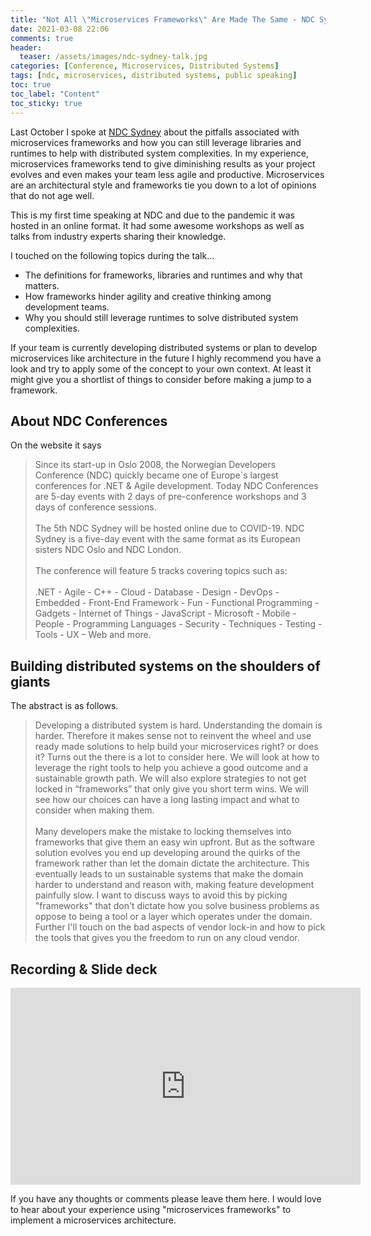 ```yaml
---
title: "Not All \"Microservices Frameworks\" Are Made The Same - NDC Sydney 2020"
date: 2021-03-08 22:06
comments: true
header:
  teaser: /assets/images/ndc-sydney-talk.jpg
categories: [Conference, Microservices, Distributed Systems]
tags: [ndc, microservices, distributed systems, public speaking]
toc: true
toc_label: "Content"
toc_sticky: true
---
```

Last October I spoke at [NDC Sydney](https://ndcsydney.com/) about the pitfalls associated with microservices frameworks and how you can still leverage libraries and runtimes to help with distributed system complexities. In my experience, microservices frameworks tend to give diminishing results as your project evolves and even makes your team less agile and productive. Microservices are an architectural style and frameworks tie you down to a lot of opinions that do not age well.

This is my first time speaking at NDC and due to the pandemic it was hosted in an online format. It had some awesome workshops as well as talks from industry experts sharing their knowledge.

I touched on the following topics during the talk...
  - The definitions for frameworks, libraries and runtimes and why that matters.
  - How frameworks hinder agility and creative thinking among development teams.
  - Why you should still leverage runtimes to solve distributed system complexities.

If your team is currently developing distributed systems or plan to develop microservices like architecture in the future I highly recommend you have a look and try to apply some of the concept to your own context. At least it might give you a shortlist of things to consider before making a jump to a framework. 

## About NDC Conferences

On the website it says

> Since its start-up in Oslo 2008, the Norwegian Developers Conference (NDC) quickly became one of Europe`s largest conferences for .NET & Agile development. Today NDC Conferences are 5-day events with 2 days of pre-conference workshops and 3 days of conference sessions. <br /><br /> The 5th NDC Sydney will be hosted online due to COVID-19. NDC Sydney is a five-day event with the same format as its European sisters NDC Oslo and NDC London. <br /><br /> The conference will feature 5 tracks covering topics such as:<br /><br />    .NET - Agile - C++ - Cloud - Database - Design - DevOps - Embedded - Front-End Framework - Fun - Functional Programming - Gadgets - Internet of Things - JavaScript - Microsoft - Mobile - People - Programming Languages - Security - Techniques - Testing - Tools - UX – Web and more.

## Building distributed systems on the shoulders of giants

The abstract is as follows.

> Developing a distributed system is hard. Understanding the domain is harder. Therefore it makes sense not to reinvent the wheel and use ready made solutions to help build your microservices right? or does it? Turns out the there is a lot to consider here. We will look at how to leverage the right tools to help you achieve a good outcome and a sustainable growth path. We will also explore strategies to not get locked in “frameworks” that only give you short term wins. We will see how our choices can have a long lasting impact and what to consider when making them. <br /><br /> Many developers make the mistake to locking themselves into frameworks that give them an easy win upfront. But as the software solution evolves you end up developing around the quirks of the framework rather than let the domain dictate the architecture. This eventually leads to un sustainable systems that make the domain harder to understand and reason with, making feature development painfully slow. I want to discuss ways to avoid this by picking "frameworks" that don't dictate how you solve business problems as oppose to being a tool or a layer which operates under the domain. Further I'll touch on the bad aspects of vendor lock-in and how to pick the tools that gives you the freedom to run on any cloud vendor.

## Recording & Slide deck

<iframe width="560" height="315" src="https://www.youtube.com/embed/4oSDZI4oiAw" title="YouTube video player" frameborder="0" allow="accelerometer; autoplay; clipboard-write; encrypted-media; gyroscope; picture-in-picture" allowfullscreen></iframe>

<script async class="speakerdeck-embed" data-id="966c93d11f88426fb7ad5e81c4a725e0" data-ratio="1.77777777777778" src="//speakerdeck.com/assets/embed.js"></script>

If you have any thoughts or comments please leave them here. I would love to hear about your experience using "microservices frameworks" to implement a microservices architecture.